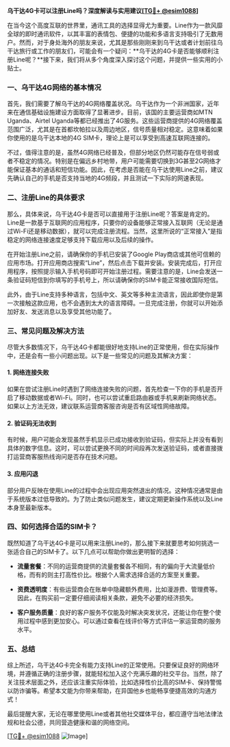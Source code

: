 **乌干达4G卡可以注册Line吗？深度解读与实用建议[[TG💪+ @esim1088](https://t.me/s/esim1088)]**

在当今这个高度互联的世界里，通讯工具的选择显得尤为重要。Line作为一款风靡全球的即时通讯软件，以其丰富的表情包、便捷的功能和多语言支持吸引了无数用户。然而，对于身处海外的朋友来说，尤其是那些刚刚来到乌干达或者计划前往乌干达旅行或工作的朋友们，可能会有一个疑问：**乌干达的4G卡是否能够顺利注册Line呢？**接下来，我们将从多个角度深入探讨这个问题，并提供一些实用的小贴士。

### 一、乌干达4G网络的基本情况

首先，我们需要了解乌干达的4G网络覆盖状况。乌干达作为一个非洲国家，近年来在通信基础设施建设方面取得了显著进步。目前，该国的主要运营商如MTN Uganda、Airtel Uganda等都已经推出了4G服务。这些运营商提供的4G网络覆盖范围广泛，尤其是在首都坎帕拉以及周边地区，信号质量相对稳定。这意味着如果你使用的是乌干达本地的4G SIM卡，理论上是可以享受到高速互联网连接的。

不过，值得注意的是，虽然4G网络已经普及，但部分地区仍然可能存在信号弱或者不稳定的情况。特别是在偏远乡村地带，用户可能需要切换到3G甚至2G网络才能保证基本的通话和短信功能。因此，在考虑是否能在乌干达使用Line之前，建议先确认自己的手机是否支持当地的4G频段，并且测试一下实际的网速表现。

### 二、注册Line的具体要求

那么，具体来说，乌干达4G卡是否可以直接用于注册Line呢？答案是肯定的。Line是一款基于互联网的应用程序，只要你的设备能够正常接入互联网（无论是通过Wi-Fi还是移动数据），就可以完成注册流程。当然，这里所说的“正常接入”是指稳定的网络连接速度足够支持下载应用以及后续的操作。

在开始注册Line之前，请确保你的手机已安装了Google Play商店或其他可信赖的应用市场。打开应用商店搜索“Line”，然后点击下载并安装。安装完成后，打开应用程序，按照提示输入手机号码即可开始注册过程。需要注意的是，Line会发送一条验证码短信到你填写的手机号上，所以请确保你的SIM卡能正常接收国际短信。

此外，由于Line支持多种语言，包括中文、英文等多种主流语言，因此即使你是第一次接触这款应用，也不会遇到太大的语言障碍。一旦完成注册，你就可以开始添加好友、发送消息以及享受其他功能了。

### 三、常见问题及解决方法

尽管大多数情况下，乌干达4G卡都能很好地支持Line的正常使用，但在实际操作中，还是会有一些小问题出现。以下是一些常见的问题及其解决方案：

#### 1. 网络连接失败
如果在尝试注册Line时遇到了网络连接失败的问题，首先检查一下你的手机是否开启了移动数据或者Wi-Fi。同时，也可以尝试重启路由器或手机来刷新网络状态。如果以上方法无效，建议联系运营商客服咨询是否有区域性网络故障。

#### 2. 验证码无法收到
有时候，用户可能会发现虽然手机显示已成功接收到验证码，但实际上并没有看到具体的数字信息。这时，可以尝试更换不同的时间段再次发送验证码，或者直接拨打运营商客服热线询问是否存在技术问题。

#### 3. 应用闪退
部分用户反映在使用Line的过程中会出现应用突然退出的情况。这种情况通常是由于系统版本过低导致的。为了防止类似问题发生，建议定期更新操作系统以及Line本身至最新版本。

### 四、如何选择合适的SIM卡？

既然知道了乌干达4G卡是可以用来注册Line的，那么接下来就要思考如何挑选一张适合自己的SIM卡了。以下几点可以帮助你做出更明智的选择：

- **流量套餐**：不同的运营商提供的流量套餐各不相同，有的偏向于大流量低价格，而有的则主打高性价比。根据个人需求选择合适的方案至关重要。
  
- **资费透明度**：有些运营商会在账单中隐藏额外费用，比如漫游费、管理费等。因此，在购买前一定要仔细阅读相关条款，避免不必要的经济损失。
  
- **客户服务质量**：良好的客户服务不仅能及时解决突发状况，还能让你在整个使用过程中感到更加安心。可以通过查看在线评价等方式评估一家运营商的服务水平。

### 五、总结

综上所述，乌干达4G卡完全有能力支持Line的正常使用。只要保证良好的网络环境，并遵循正确的注册步骤，就能轻松加入这个充满乐趣的社交平台。当然，除了关注技术层面之外，还应该注重实际体验，比如选择性价比高的SIM卡、保持警惕以防诈骗等。希望本文能为你带来帮助，在异国他乡也能畅享便捷高效的沟通方式！

最后提醒大家，无论在哪里使用Line或者其他社交媒体平台，都应遵守当地法律法规和社会公德，共同营造健康和谐的网络空间。

[[TG💪+ @esim1088](https://t.me/s/esim1088) ![Image](https://i.postimg.cc/4NQfJmqS/Snipaste-2025-05-13-00-14-12.png)]